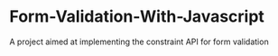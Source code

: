# Form-Validation-With-Javascript
A project aimed at implementing the constraint API for form validation  
